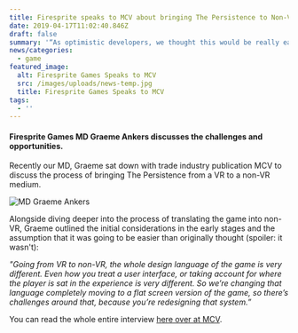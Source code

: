 ```yaml
---
title: Firesprite speaks to MCV about bringing The Persistence to Non-VR platforms
date: 2019-04-17T11:02:40.846Z
draft: false
summary: '“As optimistic developers, we thought this would be really easy”, we said.'
news/categories:
  - game
featured_image:
  alt: Firesprite Games Speaks to MCV
  src: /images/uploads/news-temp.jpg
  title: Firesprite Games Speaks to MCV
tags:
  - ''
---
```

####  Firesprite Games MD Graeme Ankers discusses the challenges and opportunities.

Recently our MD, Graeme sat down with trade industry publication MCV to discuss the process of bringing The Persistence from a VR to a non-VR medium.

![MD Graeme Ankers](/images/uploads/mcv-vr-article.jpg "MD Graeme Ankers")

Alongside diving deeper into the process of translating the game into non-VR, Graeme outlined the initial considerations in the early stages and the assumption that it was going to be easier than originally thought (spoiler: it wasn't): 

*"Going from VR to non-VR, the whole design language of the game is very different. Even how you treat a user interface, or taking account for where the player is sat in the experience is very different. So we’re changing that language completely moving to a flat screen version of the game, so there’s challenges around that, because you’re redesigning that system.”*

You can read the whole entire interview [here over at MCV](https://www.mcvuk.com/business-news/as-optimistic-developers-we-thought-this-would-be-really-easy-firesprite-on-adapting-vr-title-the-persistence-for-the-flatscreen/).
